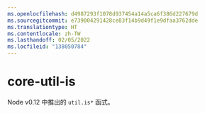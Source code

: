 ```yaml
---
ms.openlocfilehash: d4987293f1078d937454a14a5ca6f386d227679d
ms.sourcegitcommit: e739004291428ce83f14b9d49f1e9dfaa3762dde
ms.translationtype: HT
ms.contentlocale: zh-TW
ms.lasthandoff: 02/05/2022
ms.locfileid: "138050784"
---
```

# <a name="core-util-is"></a>core-util-is

Node v0.12 中推出的 `util.is*` 函式。
